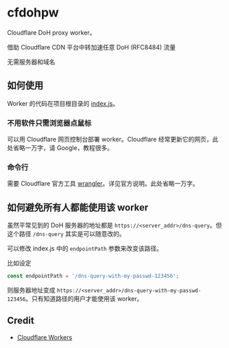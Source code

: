 # cfdohpw

Cloudflare DoH proxy worker。

借助 Cloudflare CDN 平台中转加速任意 DoH (RFC8484) 流量

无需服务器和域名

## 如何使用

Worker 的代码在项目根目录的 [index.js](https://github.com/IrineSistiana/cfdohpw/blob/main/index.js)。

### 不用软件只需浏览器点鼠标

可以用 Cloudflare 网页控制台部署 worker。Cloudflare 经常更新它的网页，此处省略一万字，请 Google，教程很多。

### 命令行

需要 Cloudflare 官方工具 [wrangler](https://github.com/cloudflare/wrangler)。详见官方说明。此处省略一万字。

## 如何避免所有人都能使用该 worker

虽然平常见到的 DoH 服务器的地址都是 `https://<server_addr>/dns-query`。但这个路径 `/dns-query` 其实是可以随意改的。

可以修改 index.js 中的 `endpointPath` 参数来改变该路径。

比如设定

```js
const endpointPath = '/dns-query-with-my-passwd-123456';
```

则服务器地址变成 `https://<server_addr>/dns-query-with-my-passwd-123456`。只有知道路径的用户才能使用该 worker。

## Credit

- [Cloudflare Workers](https://workers.cloudflare.com/)
